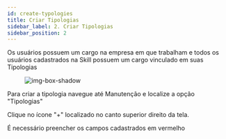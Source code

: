 ```yaml
---
id: create-typologies 
title: Criar Tipologias
sidebar_label: 2. Criar Tipologias
sidebar_position: 2
---
```


Os usuários possuem um cargo na empresa em que trabalham e todos os usuários cadastrados na Skill possuem um cargo vinculado em suas Tipologias

<figure>

![img-box-shadow](/img/university/maintenance/typologies.png)
</figure>

Para criar a tipologia navegue até Manutenção e localize a opção "Tipologias"

Clique no ícone "+" localizado no canto superior direito da tela.

É necessário preencher os campos cadastrados em vermelho